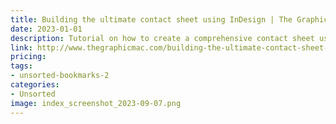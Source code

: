```yaml
---
title: Building the ultimate contact sheet using InDesign | The Graphic Mac
date: 2023-01-01
description: Tutorial on how to create a comprehensive contact sheet using Adobe InDesign, including various customization options and shortcuts.
link: http://www.thegraphicmac.com/building-the-ultimate-contact-sheet-using-indesign
pricing: 
tags: 
- unsorted-bookmarks-2 
categories: 
- Unsorted 
image: index_screenshot_2023-09-07.png
---
```

